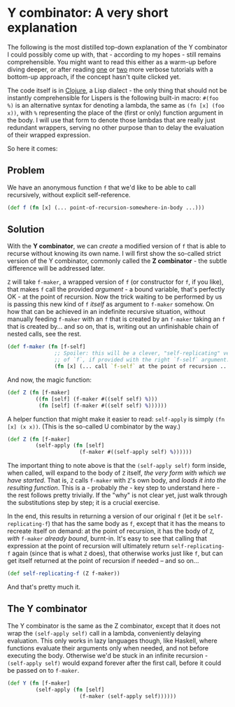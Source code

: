 Y combinator: A very short explanation
===

The following is the most distilled top-down explanation of the Y combinator I
could possibly come up with, that - according to my hopes - still remains
comprehensible. You might want to read this either as a warm-up before diving
deeper, or after reading
[one](http://blog.tomtung.com/2012/10/yet-another-y-combinator-tutorial/) or
[two](https://www.cs.toronto.edu/~david/courses/csc324_w15/extra/ycomb.html)
more verbose tutorials with a bottom-up approach, if the concept hasn't quite
clicked yet.

The code itself is in [Clojure](https://clojure.org/), a Lisp dialect - the only
thing that should not be instantly comprehensible for Lispers is the following
built-in macro: `#(foo %)` is an alternative syntax for denoting a lambda, the
same as `(fn [x] (foo x))`, with `%` representing the place of the (first or
only) function argument in the body. I will use that form to denote those
lambdas that are really just redundant wrappers, serving no other purpose than
to delay the evaluation of their wrapped expression.

So here it comes:

Problem
---
We have an anonymous function `f` that we'd like to be able to call recursively,
without explicit self-reference.

```clojure
(def f (fn [x] (... point-of-recursion-somewhere-in-body ...)))
```

Solution
---
With the **Y combinator**, we can _create_ a modified version of `f` that is
able to recurse without knowing its own name. I will first show the so-called
strict version of the Y combinator, commonly called the **Z combinator** - the
subtle difference will be addressed later. 

`Z` will take `f-maker`, a wrapped version of `f` (or constructor for `f`, if
you like), that makes `f` call the provided _argument_ - a bound variable,
that's perfectly OK - at the point of recursion. Now the trick waiting to be
performed by us is passing this new kind of `f` _itself_ as argument to
`f-maker` somehow. On how that can be achieved in an indefinite recursive
situation, without manually feeding `f-maker` with an `f` that is created by an
`f-maker` taking an `f` that is created by... and so on, that is, writing out an
unfinishable chain of nested calls, see the rest.

```clojure
(def f-maker (fn [f-self]
               ;; Spoiler: this will be a clever, "self-replicating" version
               ;; of `f`, if provided with the right `f-self` argument.
               (fn [x] (... call `f-self` at the point of recursion ...))))
```

And now, the magic function:

```clojure
(def Z (fn [f-maker]
         ((fn [self] (f-maker #((self self) %)))
          (fn [self] (f-maker #((self self) %))))))
```

A helper function that might make it easier to read: `self-apply` is simply
`(fn [x] (x x))`. (This is the so-called U combinator by the way.)

```clojure
(def Z (fn [f-maker]
         (self-apply (fn [self]
                       (f-maker #((self-apply self) %))))))
```

The important thing to note above is that the `(self-apply self)` form inside,
when called, will expand to the body of `Z` itself, _the very form with which we
have started_. That is, `Z` calls `f-maker` with `Z`'s own body, and _loads it
into the resulting function_. This is a - probably _the_ - key step to
understand here - the rest follows pretty trivially. If the "why" is not clear
yet, just walk through the substitutions step by step; it is a crucial exercise.

In the end, this results in returning a version of our original `f` (let it be
`self-replicating-f`) that has the same body as `f`, except that it has the
means to recreate itself on demand: at the point of recursion, it has the body
of `Z`_, with_ `f-maker` _already bound_, burnt-in.  It's easy to see that
calling that expression at the point of recursion will ultimately return
`self-replicating-f` again (since that is what `Z` does), that otherwise works
just like `f`, but can get itself returned at the point of recursion if needed –
and so on...

```clojure
(def self-replicating-f (Z f-maker))
```

And that's pretty much it.

The Y combinator
---
The Y combinator is the same as the Z combinator, except that it does not wrap
the `(self-apply self)` call in a lambda, conveniently delaying evaluation. This
only works in lazy languages though, like Haskell, where functions evaluate
their arguments only when needed, and not before executing the body. Otherwise
we'd be stuck in an infinite recursion - `(self-apply self)` would expand
forever after the first call, before it could be passed on to `f-maker`.

```clojure
(def Y (fn [f-maker]
         (self-apply (fn [self]
                       (f-maker (self-apply self))))))
```
